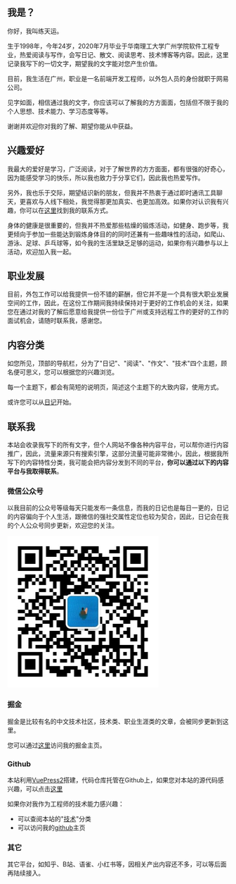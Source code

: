 ## 我是？

你好，我叫练天运。

生于1998年，今年24岁，2020年7月毕业于华南理工大学广州学院软件工程专业，热爱阅读与写作，会写日记、散文、阅读思考、技术博客等内容。因此，这里记录我写下的一切文字，期望我的文字能对您产生价值。

目前，我生活在广州，职业是一名前端开发工程师，以外包人员的身份就职于网易公司。

见字如面，相信通过我的文字，你应该可以了解我的方方面面，包括但不限于我的个人思想、技术能力、学习态度等等。

谢谢并欢迎你对我的了解、期望你能从中获益。

## 兴趣爱好

我最大的爱好是学习，广泛阅读，对于了解世界的方方面面，都有很强的好奇心，因为能感受学习的快乐，所以我也致力于分享它们，因此我也热爱写作。

另外，我也乐于交际，期望结识新的朋友，但我并不热衷于通过即时通讯工具聊天，更喜欢与人线下相处，我觉得那更加真实、也更加高效。如果你对认识我有兴趣，你可以在[这里](/#联系我)找到我的联系方式。

身体的健康是很重要的，但我并不热爱那些枯燥的锻炼活动，如健身、跑步等，我更倾向于参加一些能达到锻炼身体目的的同时还兼有一些趣味性的活动，如爬山、游泳、足球、乒乓球等，如今我的生活里缺乏足够的运动，如果你有兴趣参与以上活动，欢迎加入我一起。
## 职业发展

目前，外包工作可以给我提供一份不错的薪酬，但它并不是一个具有很大职业发展空间的工作，因此，在这份工作期间我持续保持对于更好的工作机会的关注，如果您在通过对我的了解后愿意给我提供一份位于广州或支持远程工作的更好的工作的面试机会，请随时联系我，感谢您。

## 内容分类

如您所见，顶部的导航栏，分为了"日记"、"阅读"、"作文"、"技术"四个主题，顾名便可思义，您可以根据您的兴趣浏览。

每一个主题下，都会有简短的说明页，简述这个主题下的大致内容，使用方式。

或许您可以从[日记](/diary)开始。

## 联系我

本站会收录我写下的所有文字，但个人网站不像各种内容平台，可以帮你进行内容推广，因此，流量来源只有搜索引擎，这部分流量可能非常微小，因此，根据我所写下的内容特性分类，我可能会把内容分发到不同的平台，**你可以通过以下的内容平台与我取得联系**。

### 微信公众号

以我目前的公众号等级每天只能发布一条信息，而我的日记也是每日一更的，日记的内容偏向于个人生活，跟微信的强社交属性定位也较为契合，因此，日记会在我的个人公众号同步更新，欢迎您的关注。

![](./images/wechat.jpg)

### 掘金

掘金是比较有名的中文技术社区，技术类、职业生涯类的文章，会被同步更新到这里。

您可以通过[这里](https://juejin.cn/user/1099974408933079)访问我的掘金主页。

### Github

本站利用[VuePress2](https://v2.vuepress.vuejs.org/zh/)搭建，代码仓库托管在Github上，如果您对本站的源代码感兴趣，可以点击[这里](https://github.com/liantianyun/Blog)

如果你对我作为工程师的技术能力感兴趣：
* 可以查阅本站的"[技术](/tech)"分类
* 可以访问我的[github](https://github.com/liantianyun)主页
### 其它
其它平台，如知乎、B站、语雀、小红书等，因相关产出内容还不多，可以等后面再陆续接入。

